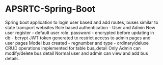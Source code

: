 # APSRTC-Spring-Boot
Spring boot application to login user based and add routes, buses similar to state transport websites
Role based authentication - User and Admin
New user register - default user role.
password - encrypted before updating in db - bcrypt
JWT token generated to restrict access to admin pages and user pages
Model bus created - regnumber and type - ordinary/deluxe
CRUD operations implemented for table bus_detail
Only Admin can modify/delete bus detail
Normal user and admin can view and add bus details.